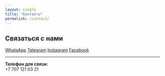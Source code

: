 ```yaml
---
layout: single
title: "Контакты"
permalink: /contact/
---
```


## Связаться с нами

<i class="fab fa-whatsapp"></i> [WhatsApp](https://wa.me/77071210321)
<i class="fab fa-telegram-plane"></i> [Telegram](https://t.me/yourprofile)
<i class="fab fa-instagram"></i> [Instagram](https://instagram.com/yourprofile)
<i class="fab fa-facebook"></i> [Facebook](https://facebook.com/yourprofile)

---

**Телефон для связи:**  
+7 707 121 03 21
